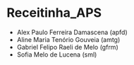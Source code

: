 # Receitinha_APS

- Alex Paulo Ferreira Damascena (apfd)
- Aline Maria Tenório Gouveia (amtg)
- Gabriel Felipo Raeli de Melo (gfrm)
- Sofia Melo de Lucena (sml)
